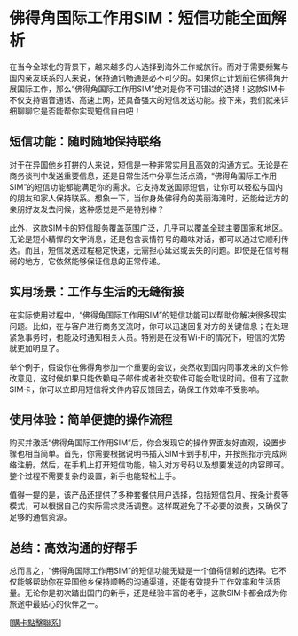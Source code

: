 # 佛得角国际工作用SIM：短信功能全面解析

在当今全球化的背景下，越来越多的人选择到海外工作或旅行。而对于需要频繁与国内亲友联系的人来说，保持通讯畅通是必不可少的。如果你正计划前往佛得角开展国际工作，那么“佛得角国际工作用SIM”绝对是你不可错过的选择！这款SIM卡不仅支持语音通话、高速上网，还具备强大的短信发送功能。接下来，我们就来详细聊聊它是否能帮你实现短信自由吧！

## 短信功能：随时随地保持联络

对于在异国他乡打拼的人来说，短信是一种非常实用且高效的沟通方式。无论是在商务谈判中发送重要信息，还是日常生活中分享生活点滴，“佛得角国际工作用SIM”的短信功能都能满足你的需求。它支持发送国际短信，让你可以轻松与国内的朋友和家人保持联系。想象一下，当你身处佛得角的美丽海滩时，还能给远方的亲朋好友发去问候，这种感觉是不是特别棒？

此外，这款SIM卡的短信服务覆盖范围广泛，几乎可以覆盖全球主要国家和地区。无论是短小精悍的文字消息，还是包含表情符号的趣味对话，都可以通过它顺利传达。而且，短信发送过程稳定快速，无需担心延迟或丢失的问题。即使是在信号稍弱的地方，它依然能够保证信息的正常传递。

## 实用场景：工作与生活的无缝衔接

在实际使用过程中，“佛得角国际工作用SIM”的短信功能可以帮助你解决很多现实问题。比如，在与客户进行商务交流时，你可以迅速回复对方的关键信息；在处理紧急事务时，也能及时通知相关人员。特别是在没有Wi-Fi的情况下，短信的优势就更加明显了。

举个例子，假设你在佛得角参加一个重要的会议，突然收到国内同事发来的文件修改意见，这时候如果只能依赖电子邮件或者社交软件可能会耽误时间。但有了这款SIM卡，你可以立即用短信将文件内容反馈回去，确保工作效率不受影响。

## 使用体验：简单便捷的操作流程

购买并激活“佛得角国际工作用SIM”后，你会发现它的操作界面友好直观，设置步骤也相当简单。首先，你需要根据说明书插入SIM卡到手机中，并按照指示完成网络注册。然后，在手机上打开短信功能，输入对方号码以及想要发送的内容即可。整个过程不需要复杂的设置，新手也能轻松上手。

值得一提的是，该产品还提供了多种套餐供用户选择，包括短信包月、按条计费等模式，可以根据自己的实际需求灵活调整。这样既避免了不必要的浪费，又确保了足够的通信资源。

## 总结：高效沟通的好帮手

总而言之，“佛得角国际工作用SIM”的短信功能无疑是一个值得信赖的选择。它不仅能够帮助你在异国他乡保持顺畅的沟通渠道，还能有效提升工作效率和生活质量。无论你是初次踏出国门的新手，还是经验丰富的老手，这款SIM卡都会成为你旅途中最贴心的伙伴之一。

[[購卡點擊聯系](https://t.me/s/esim1088)]